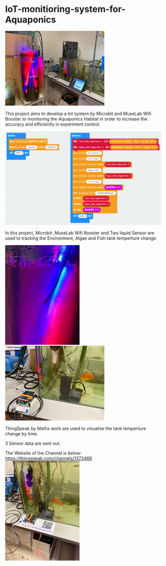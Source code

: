 # IoT-monitioring-system-for-Aquaponics

![image](https://github.com/jasonngai01/IoT-monitioring-system-for-Aquaponics/blob/main/pic/total_setup.jfif)

This project aims to develop a Iot system by Microbit and MuseLab Wifi Booster to monitoring the Aquaponics Habitat in order to increase the accuracy and efficiently in experiment control.

![image](https://github.com/jasonngai01/IoT-monitioring-system-for-Aquaponics/blob/main/pic/block_program.png)

In this project, Microbit ,MuseLab Wifi Booster and Two liquid Sensor are used to tracking the Environment, Algae and Fish tank temperture change. 

![image](https://github.com/jasonngai01/IoT-monitioring-system-for-Aquaponics/blob/main/pic/sensor_algae.jfif)
![image](https://github.com/jasonngai01/IoT-monitioring-system-for-Aquaponics/blob/main/pic/sensor_fish.jfif)

ThingSpeak by Maths work are used to visualise the tank temperture change by time. 

3 Sensor data are sent out.

The Website of the Channel is below:
https://thingspeak.com/channels/1372469
![image](https://github.com/jasonngai01/IoT-monitioring-system-for-Aquaponics/blob/main/pic/thingspeak.jfif)